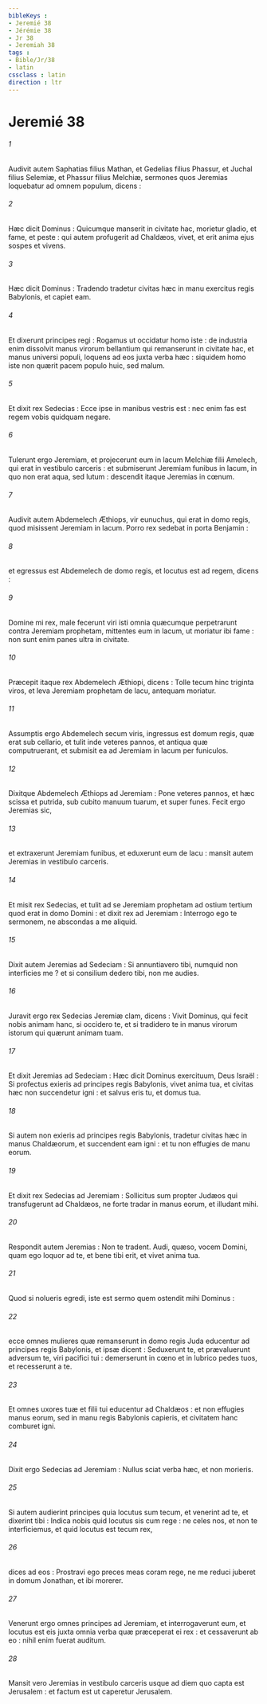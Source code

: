 ```yaml
---
bibleKeys : 
- Jeremié 38
- Jérémie 38
- Jr 38
- Jeremiah 38
tags : 
- Bible/Jr/38
- latin
cssclass : latin
direction : ltr
---
```


# Jeremié 38

###### 1
Audivit autem Saphatias filius Mathan, et Gedelias filius Phassur, et Juchal filius Selemiæ, et Phassur filius Melchiæ, sermones quos Jeremias loquebatur ad omnem populum, dicens :
###### 2
Hæc dicit Dominus : Quicumque manserit in civitate hac, morietur gladio, et fame, et peste : qui autem profugerit ad Chaldæos, vivet, et erit anima ejus sospes et vivens.
###### 3
Hæc dicit Dominus : Tradendo tradetur civitas hæc in manu exercitus regis Babylonis, et capiet eam.
###### 4
Et dixerunt principes regi : Rogamus ut occidatur homo iste : de industria enim dissolvit manus virorum bellantium qui remanserunt in civitate hac, et manus universi populi, loquens ad eos juxta verba hæc : siquidem homo iste non quærit pacem populo huic, sed malum.
###### 5
Et dixit rex Sedecias : Ecce ipse in manibus vestris est : nec enim fas est regem vobis quidquam negare.
###### 6
Tulerunt ergo Jeremiam, et projecerunt eum in lacum Melchiæ filii Amelech, qui erat in vestibulo carceris : et submiserunt Jeremiam funibus in lacum, in quo non erat aqua, sed lutum : descendit itaque Jeremias in cœnum.
###### 7
Audivit autem Abdemelech Æthiops, vir eunuchus, qui erat in domo regis, quod misissent Jeremiam in lacum. Porro rex sedebat in porta Benjamin :
###### 8
et egressus est Abdemelech de domo regis, et locutus est ad regem, dicens :
###### 9
Domine mi rex, male fecerunt viri isti omnia quæcumque perpetrarunt contra Jeremiam prophetam, mittentes eum in lacum, ut moriatur ibi fame : non sunt enim panes ultra in civitate.
###### 10
Præcepit itaque rex Abdemelech Æthiopi, dicens : Tolle tecum hinc triginta viros, et leva Jeremiam prophetam de lacu, antequam moriatur.
###### 11
Assumptis ergo Abdemelech secum viris, ingressus est domum regis, quæ erat sub cellario, et tulit inde veteres pannos, et antiqua quæ computruerant, et submisit ea ad Jeremiam in lacum per funiculos.
###### 12
Dixitque Abdemelech Æthiops ad Jeremiam : Pone veteres pannos, et hæc scissa et putrida, sub cubito manuum tuarum, et super funes. Fecit ergo Jeremias sic,
###### 13
et extraxerunt Jeremiam funibus, et eduxerunt eum de lacu : mansit autem Jeremias in vestibulo carceris.
###### 14
Et misit rex Sedecias, et tulit ad se Jeremiam prophetam ad ostium tertium quod erat in domo Domini : et dixit rex ad Jeremiam : Interrogo ego te sermonem, ne abscondas a me aliquid.
###### 15
Dixit autem Jeremias ad Sedeciam : Si annuntiavero tibi, numquid non interficies me ? et si consilium dedero tibi, non me audies.
###### 16
Juravit ergo rex Sedecias Jeremiæ clam, dicens : Vivit Dominus, qui fecit nobis animam hanc, si occidero te, et si tradidero te in manus virorum istorum qui quærunt animam tuam.
###### 17
Et dixit Jeremias ad Sedeciam : Hæc dicit Dominus exercituum, Deus Israël : Si profectus exieris ad principes regis Babylonis, vivet anima tua, et civitas hæc non succendetur igni : et salvus eris tu, et domus tua.
###### 18
Si autem non exieris ad principes regis Babylonis, tradetur civitas hæc in manus Chaldæorum, et succendent eam igni : et tu non effugies de manu eorum.
###### 19
Et dixit rex Sedecias ad Jeremiam : Sollicitus sum propter Judæos qui transfugerunt ad Chaldæos, ne forte tradar in manus eorum, et illudant mihi.
###### 20
Respondit autem Jeremias : Non te tradent. Audi, quæso, vocem Domini, quam ego loquor ad te, et bene tibi erit, et vivet anima tua.
###### 21
Quod si nolueris egredi, iste est sermo quem ostendit mihi Dominus :
###### 22
ecce omnes mulieres quæ remanserunt in domo regis Juda educentur ad principes regis Babylonis, et ipsæ dicent : Seduxerunt te, et prævaluerunt adversum te, viri pacifici tui : demerserunt in cœno et in lubrico pedes tuos, et recesserunt a te.
###### 23
Et omnes uxores tuæ et filii tui educentur ad Chaldæos : et non effugies manus eorum, sed in manu regis Babylonis capieris, et civitatem hanc comburet igni.
###### 24
Dixit ergo Sedecias ad Jeremiam : Nullus sciat verba hæc, et non morieris.
###### 25
Si autem audierint principes quia locutus sum tecum, et venerint ad te, et dixerint tibi : Indica nobis quid locutus sis cum rege : ne celes nos, et non te interficiemus, et quid locutus est tecum rex,
###### 26
dices ad eos : Prostravi ego preces meas coram rege, ne me reduci juberet in domum Jonathan, et ibi morerer.
###### 27
Venerunt ergo omnes principes ad Jeremiam, et interrogaverunt eum, et locutus est eis juxta omnia verba quæ præceperat ei rex : et cessaverunt ab eo : nihil enim fuerat auditum.
###### 28
Mansit vero Jeremias in vestibulo carceris usque ad diem quo capta est Jerusalem : et factum est ut caperetur Jerusalem.
